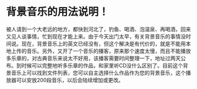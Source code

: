 背景音乐的用法说明！
====

			

   被人请到一个大老远的地方，都快到河北了，钓鱼、喝酒、泡温泉、再喝酒，回来又见人谈事情，忙到现在才能上来。由于今天出门太早，有关背景音乐的事情没时间说。现在，背景音乐上的英文已经没有，但这个解决是有代价的，就是不能用本地上传的音乐。另外，又开了一个音乐的播客，原来那个速度太慢，而且不能播放多乐章的，对古典音乐来说太不好用，该播客需要时间整理一下，地址过两天公布。到时候可以完整地听多乐章的作品，和家里听CD没什么区别了。目前这个背景音乐上可以找到文件列表，您可以自主选择什么作品作为您的背景音乐，这个播放器可以安放200段音乐，以后会陆续增加或更改。



